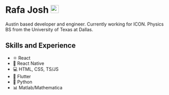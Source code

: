 
# Rafa Josh <a href="https://www.linkedin.com/in/rafa-josh-261552153/" target="blank"><img width="25" src="https://user-images.githubusercontent.com/11741706/156868444-d493a139-cdfc-420f-b2db-0894797673a8.png"></img></a>


Austin based developer and engineer. Currently working for ICON. Physics BS from the University of Texas at Dallas.

## Skills and Experience
* ⚛ React
* 📱 React Native
* 💻 HTML, CSS, TS/JS
* 🌌 Flutter
* 🐍 Python
* 📊 Matlab/Mathematica





</p>

<style>
  a {
    link-style:none;
  }
</style>

